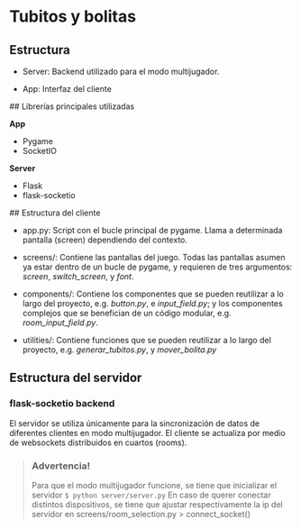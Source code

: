 # Tubitos y bolitas

## Estructura

* Server: Backend utilizado para el modo multijugador.

* App: Interfaz del cliente

## Librerías principales utilizadas

**App**

* Pygame
* SocketIO

**Server**

* Flask
* flask-socketio

## Estructura del cliente

* app.py: Script con el bucle principal de pygame. Llama a determinada pantalla (screen) dependiendo del contexto.

* screens/: Contiene las pantallas del juego. Todas las pantallas asumen ya estar dentro de un bucle de pygame, y requieren de tres argumentos: *screen*, *switch_screen*, y *font*.

* components/: Contiene los componentes que se pueden reutilizar a lo largo del proyecto, e.g. *button.py*, e *input_field.py*; y los componentes complejos que se benefician de un código modular, e.g. *room_input_field.py*.

* utilities/: Contiene funciones que se pueden reutilizar a lo largo del proyecto, e.g. *generar_tubitos.py*, y *mover_bolita.py*

## Estructura del servidor

### flask-socketio backend

El servidor se utiliza únicamente para la sincronización de datos de diferentes clientes en modo multijugador. El cliente se actualiza por medio de websockets distribuidos en cuartos (rooms).

> ### Advertencia! 
> Para que el modo multijugador funcione, se tiene que inicializar el servidor
> ```$ python server/server.py```
> En caso de querer conectar distintos dispositivos, se tiene que ajustar respectivamente la ip del servidor en screens/room_selection.py > connect_socket()